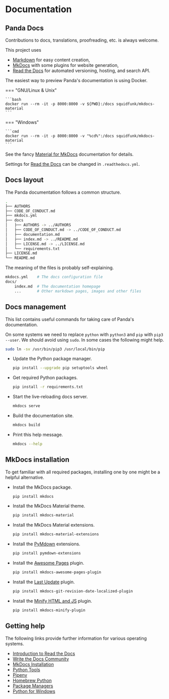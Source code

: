 # Documentation

## Panda Docs

Contributions to docs, translations, proofreading, etc. is always welcome.

This project uses

* [Markdown] for easy content creation,
* [MkDocs] with some plugins for website generation,
* [Read the Docs] for automated versioning, hosting, and search API.

[Markdown]: https://www.markdownguide.org/
[MkDocs]: https://www.mkdocs.org/ "MkDocs - Project documentation with Markdown"

The easiest way to preview Panda's documentation is using Docker.

=== "GNU/Linux & Unix"

    ```bash
    docker run --rm -it -p 8000:8000 -v ${PWD}:/docs squidfunk/mkdocs-material
    ```

=== "Windows"

    ```cmd
    docker run --rm -it -p 8000:8000 -v "%cd%":/docs squidfunk/mkdocs-material
    ```

See the fancy [Material for MkDocs] documentation for details.

[Material for MkDocs]: https://squidfunk.github.io/mkdocs-material/

Settings for [Read the Docs] can be changed in `.readthedocs.yml`.

[Read the Docs]: https://readthedocs.org/

## Docs layout

The Panda documentation follows a common structure.

```bash
.
├── AUTHORS
├── CODE_OF_CONDUCT.md
├── mkdocs.yml
├── docs
│   ├── AUTHORS -> ../AUTHORS
│   ├── CODE_OF_CONDUCT.md -> ../CODE_OF_CONDUCT.md
│   ├── documentation.md
│   ├── index.md -> ../README.md
│   ├── LICENSE.md -> ../LICENSE.md
│   └── requirements.txt
├── LICENSE.md
└── README.md
```

The meaning of the files is probably self-explaining.

```bash
mkdocs.yml    # The docs configuration file
docs/
    index.md  # The documentation homepage
    ...       # Other markdown pages, images and other files
```

## Docs management

This list contains useful commands for taking care of Panda's documentation.

On some systems we need to replace `python` with `python3`
and `pip` with `pip3 --user`.
We should avoid using `sudo`.
In some cases the following might help.

```bash
sudo ln -sv /usr/bin/pip3 /usr/local/bin/pip
```

* Update the Python package manager.

    ```bash
    pip install --upgrade pip setuptools wheel
    ```

* Get required Python packages.

    ```bash
    pip install -r requirements.txt
    ```

* Start the live-reloading docs server.

    ```bash
    mkdocs serve
    ```

* Build the documentation site.

    ```bash
    mkdocs build
    ```

* Print this help message.

    ```bash
    mkdocs --help
    ```

## MkDocs installation

To get familiar with all required packages,
installing one by one might be a helpful alternative.

* Install the MkDocs package.

    ```bash
    pip install mkdocs
    ```

* Install the MkDocs Material theme.

    ```bash
    pip install mkdocs-material
    ```

* Install the MkDocs Material extensions.

    ```bash
    pip install mkdocs-material-extensions
    ```

* Install the [PyMdown] extensions.

    ```bash
    pip install pymdown-extensions
    ```

* Install the [Awesome Pages] plugin.

    ```bash
    pip install mkdocs-awesome-pages-plugin
    ```

* Install the [Last Update] plugin.

    ```bash
    pip install mkdocs-git-revision-date-localized-plugin
    ```

* Install the [Minify HTML and JS] plugin.

    ```bash
    pip install mkdocs-minify-plugin
    ```

[PyMdown]: https://facelessuser.github.io/pymdown-extensions/
[Awesome Pages]: https://github.com/lukasgeiter/mkdocs-awesome-pages-plugin "MkDocs Awesome Pages on GitHub"
[Last Update]: https://github.com/timvink/mkdocs-git-revision-date-localized-plugin "MkDocs Last Update on GitHub"
[Minify HTML and JS]: https://github.com/byrnereese/mkdocs-minify-plugin "MkDocs Minify on GitHub"

## Getting help

The following links provide further information for various operating systems.

* [Introduction to Read the Docs]
* [Write the Docs Community]
* [MkDocs Installation]
* [Python Tools]
* [Pipenv]
* [Homebrew Python]
* [Package Managers]
* [Python for Windows]

[Introduction to Read the Docs]: https://opensource.com/business/16/8/introduction-read-docs
[Write the Docs Community]: https://www.writethedocs.org/origin-story/
[MkDocs Installation]: https://www.mkdocs.org/#installation
[Python Tools]: https://packaging.python.org/guides/tool-recommendations/ "Python tool recommendations"
[Pipenv]: https://pipenv.pypa.io/en/latest/ "Python Dev Workflow for Humans"
[Homebrew Python]: https://formulae.brew.sh/formula/python@3.8 "Python3.8 Homebrew Formula"
[Package Managers]: https://packaging.python.org/guides/installing-using-linux-tools/ "Installing pip using Linux Tools"
[Python for Windows]: https://docs.python.org/3/using/windows.html "Using Python on Windows"
